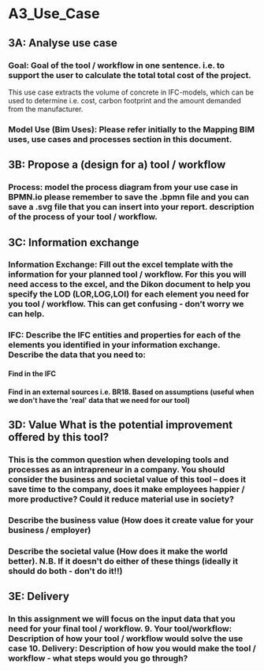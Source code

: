 # A3_Use_Case

## 3A: Analyse use case
### Goal: Goal of the tool / workflow in one sentence. i.e. to support the user to calculate the total total cost of the project.
This use case extracts the volume of concrete in IFC-models, which can be used to determine i.e. cost, carbon footprint and the amount demanded from the manufacturer. 


### Model Use (Bim Uses): Please refer initially to the Mapping BIM uses, use cases and processes section in this document.




## 3B: Propose a (design for a) tool / workflow
### Process: model the process diagram from your use case in BPMN.io please remember to save the .bpmn file and you can save a .svg file that you can insert into your report. description of the process of your tool / workflow.







## 3C: Information exchange
### Information Exchange: Fill out the excel template with the information for your planned tool / workflow. For this you will need access to the excel, and the Dikon document to help you specify the LOD (LOR,LOG,LOI) for each element you need for you tool / workflow. This can get confusing - don’t worry we can help. 



### IFC: Describe the IFC entities and properties for each of the elements you identified in your information exchange. Describe the data that you need to:
#### Find in the IFC




#### Find in an external sources i.e. BR18. Based on assumptions (useful when we don't have the 'real' data that we need for our tool)








## 3D: Value What is the potential improvement offered by this tool?
### This is the common question when developing tools and processes as an intrapreneur in a company. You should consider the business and societal value of this tool – does it save time to the company, does it make employees happier / more productive? Could it reduce material use in society?



### Describe the business value (How does it create value for your business / employer)








### Describe the societal value (How does it make the world better). N.B. If it doesn't do either of these things (ideally it should do both - don't do it!!)







## 3E: Delivery
### In this assignment we will focus on the input data that you need for your final tool / workflow. 9. Your tool/workflow: Description of how your tool / workflow would solve the use case 10. Delivery: Description of how you would make the tool / workflow - what steps would you go through?











